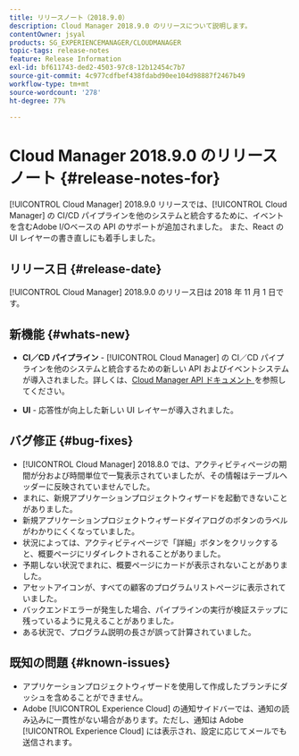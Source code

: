 ```yaml
---
title: リリースノート（2018.9.0）
description: Cloud Manager 2018.9.0 のリリースについて説明します。
contentOwner: jsyal
products: SG_EXPERIENCEMANAGER/CLOUDMANAGER
topic-tags: release-notes
feature: Release Information
exl-id: bf611743-ded2-4503-97c8-12b12454c7b7
source-git-commit: 4c977cdfbef438fdabd90ee104d98887f2467b49
workflow-type: tm+mt
source-wordcount: '278'
ht-degree: 77%

---
```


# Cloud Manager 2018.9.0 のリリースノート {#release-notes-for}

[!UICONTROL Cloud Manager] 2018.9.0 リリースでは、[!UICONTROL Cloud Manager] の CI/CD パイプラインを他のシステムと統合するために、イベントを含むAdobe I/Oベースの API のサポートが追加されました。 また、React の UI レイヤーの書き直しにも着手しました。

## リリース日 {#release-date}

[!UICONTROL Cloud Manager] 2018.9.0 のリリース日は 2018 年 11 月 1 日です。

## 新機能 {#whats-new}

* **CI／CD パイプライン** - [!UICONTROL Cloud Manager] の CI／CD パイプラインを他のシステムと統合するための新しい API およびイベントシステムが導入されました。詳しくは、[Cloud Manager API ドキュメント ](https://www.adobe.io/apis/experiencecloud/cloud-manager/docs.html) を参照してください。

* **UI** - 応答性が向上した新しい UI レイヤーが導入されました。

## バグ修正 {#bug-fixes}

* [!UICONTROL Cloud Manager] 2018.8.0 では、アクティビティページの期間が分および時間単位で一覧表示されていましたが、その情報はテーブルヘッダーに反映されていませんでした。
* まれに、新規アプリケーションプロジェクトウィザードを起動できないことがありました。
* 新規アプリケーションプロジェクトウィザードダイアログのボタンのラベルがわかりにくくなっていました。
* 状況によっては、アクティビティページで「詳細」ボタンをクリックすると、概要ページにリダイレクトされることがありました。
* 予期しない状況でまれに、概要ページにカードが表示されないことがありました。
* アセットアイコンが、すべての顧客のプログラムリストページに表示されていました。
* バックエンドエラーが発生した場合、パイプラインの実行が検証ステップに残っているように見えることがありました&#x200B;*。*
* ある状況で、プログラム説明の長さが誤って計算されていました。

## 既知の問題 {#known-issues}

* アプリケーションプロジェクトウィザードを使用して作成したブランチにダッシュを含めることができません。
* Adobe [!UICONTROL Experience Cloud] の通知サイドバーでは、通知の読み込みに一貫性がない場合があります。ただし、通知は Adobe [!UICONTROL Experience Cloud] には表示され、設定に応じてメールでも送信されます。
